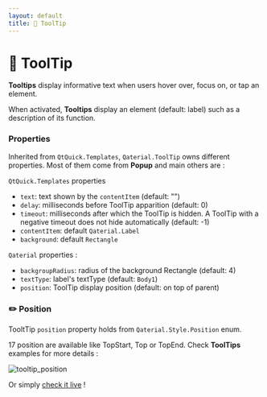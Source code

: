 ```yaml
---
layout: default
title: 💬 ToolTip
---
```


# 💬 ToolTip

**Tooltips** display informative text when users hover over, focus on, or tap an element.

When activated, **Tooltips** display an element (default: label) such as a description of its function.

### Properties

Inherited from `QtQuick.Templates`, `Qaterial.ToolTip` owns different properties. Most of them come from **Popup** and main others are :

`QtQuick.Templates` properties

- `text`: text shown by the `contentItem` (default: "")
- `delay`: milliseconds before ToolTip apparition (default: 0)
- `timeout`: milliseconds after which the ToolTip is hidden. A ToolTip with a negative timeout does not hide automatically (default: -1)
- `contentItem`: default `Qaterial.Label`
- `background`: default `Rectangle`

`Qaterial` properties :

- `backgroupRadius`: radius of the background Rectangle (default: 4)
- `textType`: label's textType (default: `Body1`)
- `position`: ToolTip display position (default: on top of parent)

### ✏️ Position

TooltTip `position` property holds from `Qaterial.Style.Position` enum.

17 position are available like TopStart, Top or TopEnd. Check **ToolTips** examples for more details :

![tooltip_position](https://user-images.githubusercontent.com/66482761/86573922-55377c80-bf75-11ea-87ec-da4450c610cb.gif)

Or simply [check it live](https://tinyurl.com/yba5u44x) !



